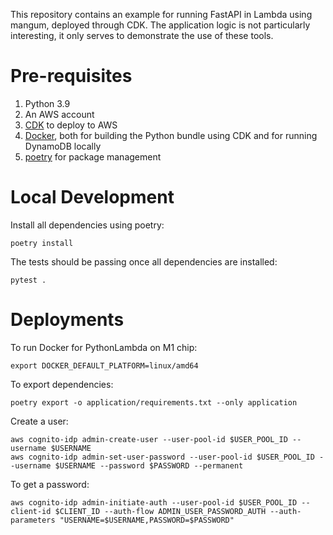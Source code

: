 This repository contains an example for running FastAPI in Lambda using mangum, deployed through CDK.
The application logic is not particularly interesting, it only serves to demonstrate the use of these tools.

# Pre-requisites
1. Python 3.9
2. An AWS account
3. [CDK](https://aws.amazon.com/cdk/) to deploy to AWS
4. [Docker](https://www.docker.com/), both for building the Python bundle using CDK and for running DynamoDB locally
5. [poetry](https://python-poetry.org/) for package management

# Local Development

Install all dependencies using poetry:

```shell
poetry install
```

The tests should be passing once all dependencies are installed:

```shell
pytest .
```

# Deployments

To run Docker for PythonLambda on M1 chip:

```shell
export DOCKER_DEFAULT_PLATFORM=linux/amd64
```

To export dependencies:

```shell
poetry export -o application/requirements.txt --only application
```

Create a user:

```shell
aws cognito-idp admin-create-user --user-pool-id $USER_POOL_ID --username $USERNAME
aws cognito-idp admin-set-user-password --user-pool-id $USER_POOL_ID --username $USERNAME --password $PASSWORD --permanent
```

To get a password:

```shell
aws cognito-idp admin-initiate-auth --user-pool-id $USER_POOL_ID --client-id $CLIENT_ID --auth-flow ADMIN_USER_PASSWORD_AUTH --auth-parameters "USERNAME=$USERNAME,PASSWORD=$PASSWORD"
```
